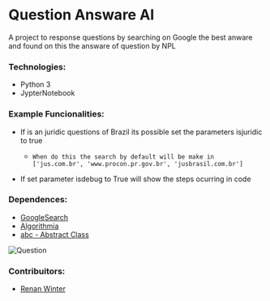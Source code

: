 # Question Answare AI

A project to response questions by searching on Google the best anware and found on this the answare of question by NPL

### Technologies:
*    Python 3
*    JypterNotebook

### Example Funcionalities:

*    If is an juridic questions of Brazil its possible set the parameters isjuridic to true
     *     When do this the search by default will be make in ['jus.com.br', 'www.procon.pr.gov.br', 'jusbrasil.com.br']
*    If set parameter isdebug to True will show the steps ocurring in code
### Dependences:

*    [GoogleSearch](https://python-googlesearch.readthedocs.io/en/latest/)
*    [Algorithmia](https://algorithmia.com/)
*    [abc - Abstract Class](https://docs.python.org/pt-br/3/library/abc.html)

![Question](https://media.giphy.com/media/dXICCcws9oxxK/giphy.gif)

### Contribuitors:

* [Renan Winter](https://www.github.com/rwspatin)
